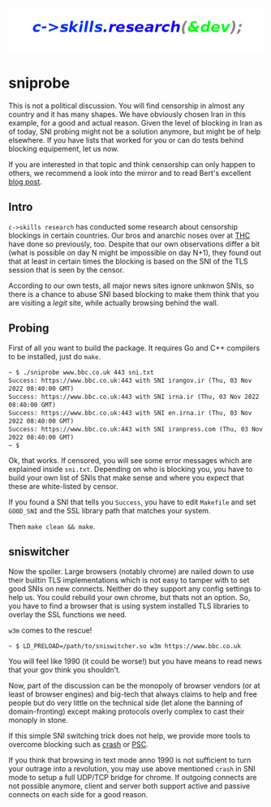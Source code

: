 
<p align="center">
<img src="https://github.com/c-skills/welcome/blob/master/logo.jpg" />
</p>


sniprobe
========

This is not a political discussion. You will find censorship in almost any country
and it has many shapes. We have obviously chosen Iran in this example, for a good
and actual reason. Given the level of blocking in Iran as of today, SNI probing
might not be a solution anymore, but might be of help elsewhere. If you have lists
that worked for you or can do tests behind blocking equipement, let us now.

If you are interested in that topic and think censorship can only happen to others,
we recommend a look into the mirror and to read Bert's excellent [blog post](https://berthub.eu/articles/posts/who-controls-the-internet).


Intro
-----

`c->skills research` has conducted some research about censorship blockings in certain
countries. Our bros and anarchic noses over at [THC](https://blog.thc.org/the-iran-firewall-a-preliminary-report) have done so previously, too.
Despite that our own observations differ a bit (what is possible on day N might be impossible on day N+1),
they found out that at least in certain times the blocking is based on the SNI of the TLS
session that is seen by the censor.

According to our own tests, all major news sites ignore unknwon SNIs, so there is a chance
to abuse SNI based blocking to make them think that you are visiting a *legit* site,
while actually browsing behind the wall.

Probing
-------

First of all you want to build the package. It requires Go and C++ compilers to be installed,
just do `make`.

```
~ $ ./sniprobe www.bbc.co.uk 443 sni.txt
Success: https://www.bbc.co.uk:443 with SNI irangov.ir (Thu, 03 Nov 2022 08:40:00 GMT)
Success: https://www.bbc.co.uk:443 with SNI irna.ir (Thu, 03 Nov 2022 08:40:00 GMT)
Success: https://www.bbc.co.uk:443 with SNI en.irna.ir (Thu, 03 Nov 2022 08:40:00 GMT)
Success: https://www.bbc.co.uk:443 with SNI iranpress.com (Thu, 03 Nov 2022 08:40:00 GMT)
~ $
```

Ok, that works. If censored, you will see some error messages which are explained inside
`sni.txt`. Depending on who is blocking you, you have to build your own list of SNIs that
make sense and where you expect that these are white-listed by censor.

If you found a SNI that tells you `Success`, you have to edit `Makefile` and
set `GOOD_SNI` and the SSL library path that matches your system.

Then `make clean && make`.

sniswitcher
-----------

Now the spoiler. Large browsers (notably chrome) are nailed down to use their builtin TLS
implementations which is not easy to tamper with to set good SNIs on new connects. Neither
do they support any config settings to help us. You could rebuild your own chrome, but thats
not an option. So, you have to find a browser that is using system installed TLS libraries
to overlay the SSL functions we need.

`w3m` comes to the rescue!

```
~ $ LD_PRELOAD=/path/to/sniswitcher.so w3m https://www.bbc.co.uk
```

You will feel like 1990 (it could be worse!) but you have means to read news that your gov
think you shouldn't.

Now, part of the discussion can be the monopoly of browser vendors (or at least of browser engines)
and big-tech that always claims to help and free people but do very little on the technical side
(let alone the banning of domain-fronting) except making protocols overly complex to cast their
monoply in stone.

If this simple SNI switching trick does not help, we provide more tools to overcome blocking
such as [crash](https://github.com/stealth/crash) or [PSC](https://github.com/stealth/psc).

If you think that browsing in text mode anno 1990 is not sufficient to turn your outrage
into a revolution, you may use above mentioned `crash` in SNI mode to setup a full UDP/TCP
bridge for chrome. If outgoing connects are not possible anymore, client and server both
support active and passive connects on each side for a good reason.

